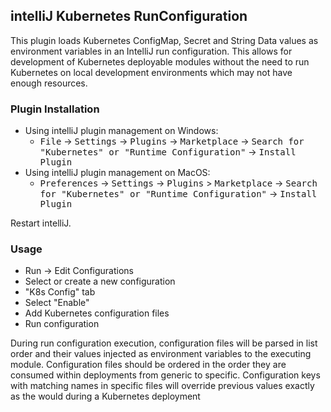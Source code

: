 ## intelliJ Kubernetes RunConfiguration

This plugin loads Kubernetes ConfigMap, Secret and String Data values as environment variables in an IntelliJ run configuration. This allows for development of Kubernetes deployable modules without the need to run Kubernetes on local development environments which may not have enough resources.

### Plugin Installation

- Using intelliJ plugin management on Windows:
  - <kbd>File</kbd> -> <kbd>Settings</kbd> -> <kbd>Plugins</kbd> -> <kbd>Marketplace</kbd> -> <kbd>Search for "Kubernetes" or "Runtime Configuration"</kbd> -> <kbd>Install Plugin</kbd>
- Using intelliJ plugin management on MacOS:
  - <kbd>Preferences</kbd> -> <kbd>Settings</kbd> -> <kbd>Plugins</kbd> > <kbd>Marketplace</kbd> -> <kbd>Search for "Kubernetes" or "Runtime Configuration"</kbd> -> <kbd>Install Plugin</kbd>

Restart intelliJ.

### Usage

- Run -> Edit Configurations
- Select or create a new configuration
- "K8s Config" tab
- Select "Enable"
- Add Kubernetes configuration files
- Run configuration



During run configuration execution, configuration files will be parsed in list order and their values injected as environment variables to the executing module. Configuration files should be ordered in the order they are consumed within deployments from generic to specific. Configuration keys with matching names in specific files will override previous values exactly as the would during a Kubernetes deployment